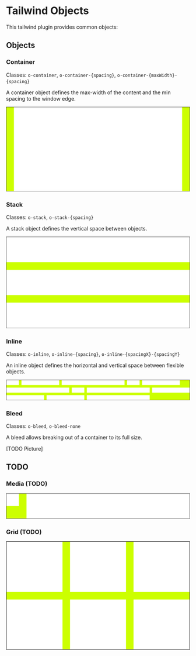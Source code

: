 # Tailwind Objects

This tailwind plugin provides common objects:

## Objects

### Container

Classes: `o-container`, `o-container-{spacing}`, `o-container-{maxWidth}-{spacing}`

A container object defines the max-width of the content and the min spacing 
to the window edge.


![Container Example](https://raw.githubusercontent.com/alexander-schranz/itcss/main/images/container.png)

### Stack

Classes: `o-stack`, `o-stack-{spacing}`

A stack object defines the vertical space between objects.

![Stack Example](https://raw.githubusercontent.com/alexander-schranz/itcss/main/images/stack.png)

### Inline

Classes: `o-inline`, `o-inline-{spacing}`, `o-inline-{spacingX}-{spacingY}`

An inline object defines the horizontal and vertical space between flexible 
objects.

![Inline Example](https://raw.githubusercontent.com/alexander-schranz/itcss/main/images/inline.png)

### Bleed

Classes: `o-bleed`, `o-bleed-none`

A bleed allows breaking out of a container to its full size.

[TODO Picture]

## TODO

### Media (TODO)

![Media Example](https://raw.githubusercontent.com/alexander-schranz/itcss/main/images/media.png)

### Grid (TODO)

![Grid Example](https://raw.githubusercontent.com/alexander-schranz/itcss/main/images/grid.png)
